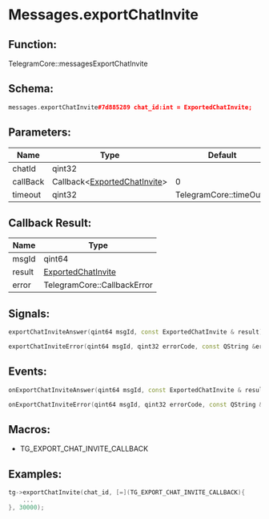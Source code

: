 # Messages.exportChatInvite

## Function:

TelegramCore::messagesExportChatInvite

## Schema:

```c++
messages.exportChatInvite#7d885289 chat_id:int = ExportedChatInvite;
```
## Parameters:

|Name|Type|Default|
|----|----|-------|
|chatId|qint32||
|callBack|Callback&lt;[ExportedChatInvite](../../types/exportedchatinvite.md)&gt;|0|
|timeout|qint32|TelegramCore::timeOut()|

## Callback Result:

|Name|Type|
|----|----|
|msgId|qint64|
|result|[ExportedChatInvite](../../types/exportedchatinvite.md)|
|error|TelegramCore::CallbackError|

## Signals:

```c++
exportChatInviteAnswer(qint64 msgId, const ExportedChatInvite & result)
```
```c++
exportChatInviteError(qint64 msgId, qint32 errorCode, const QString &errorText)
```

## Events:

```c++
onExportChatInviteAnswer(qint64 msgId, const ExportedChatInvite & result)
```
```c++
onExportChatInviteError(qint64 msgId, qint32 errorCode, const QString &errorText)
```

## Macros:

* TG_EXPORT_CHAT_INVITE_CALLBACK

## Examples:

```c++
tg->exportChatInvite(chat_id, [=](TG_EXPORT_CHAT_INVITE_CALLBACK){
    ...
}, 30000);
```
